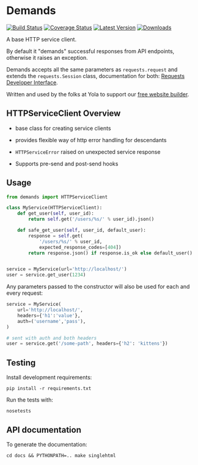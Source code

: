 # Demands

[![Build Status](https://travis-ci.org/yola/demands.png)](https://travis-ci.org/yola/demands)
[![Coverage Status](https://coveralls.io/repos/yola/demands/badge.png?branch=master)](https://coveralls.io/r/yola/demands?branch=master)
[![Latest Version](https://pypip.in/v/demands/badge.png)](https://pypi.python.org/pypi/demands/)
[![Downloads](https://pypip.in/d/demands/badge.png)](https://pypi.python.org/pypi/demands/)

A base HTTP service client.

By default it "demands" successful responses from API endpoints,
otherwise it raises an exception.

Demands accepts all the same parameters as `requests.request` and extends
the `requests.Session` class, documentation for both:
[Requests Developer Interface][2].

Written and used by the folks at Yola to support our [free website builder][1].

## HTTPServiceClient Overview

* base class for creating service clients
* provides flexible way of http error handling for descendants
* `HTTPServiceError` raised on unexpected service response

* Supports pre-send and post-send hooks

## Usage
```python
from demands import HTTPServiceClient

class MyService(HTTPServiceClient):
    def get_user(self, user_id):
        return self.get('/users/%s/' % user_id).json()

    def safe_get_user(self, user_id, default_user):
        response = self.get(
            '/users/%s/' % user_id, 
            expected_response_codes=[404])
        return response.json() if response.is_ok else default_user()


service = MyService(url='http://localhost/')
user = service.get_user(1234)
```

Any parameters passed to the constructor will also be used for 
each and every request:
```python
service = MyService(
    url='http://localhost/',
    headers={'h1':'value'},
    auth=('username','pass'),
)

# sent with auth and both headers
user = service.get('/some-path', headers={'h2': 'kittens'})
```


## Testing

Install development requirements:

    pip install -r requirements.txt

Run the tests with:

    nosetests

## API documentation

To generate the documentation:

    cd docs && PYTHONPATH=.. make singlehtml

[1]:https://www.yola.com/
[2]:http://www.python-requests.org/en/latest/api/
[3]:https://github.com/kennethreitz/requests
